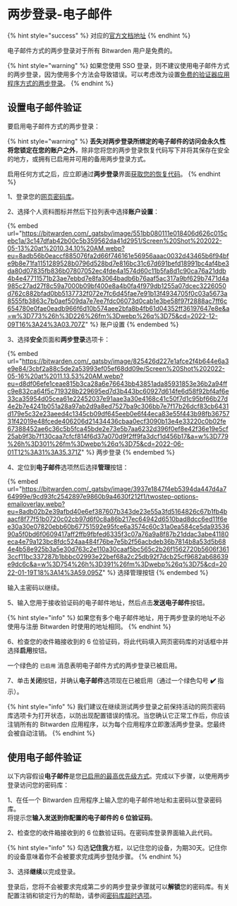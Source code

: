 # 两步登录-电子邮件

{% hint style="success" %}
对应的[官方文档地址](https://bitwarden.com/help/article/setup-two-step-login-email/)
{% endhint %}

电子邮件方式的两步登录对于所有 Bitwarden 用户是免费的。

{% hint style="warning" %}
如果您使用 SSO 登录，则不建议使用电子邮件方式的两步登录，因为使用多个方法会导致错误。可以考虑改为设置[免费的验证器应用程序方式的两步登录](two-step-login-via-authenticator.md)。
{% endhint %}

## 设置电子邮件验证 <a href="#setup-email-verification" id="setup-email-verification"></a>

要启用电子邮件方式的两步登录：

{% hint style="warning" %}
**丢失对两步登录所绑定的电子邮件的访问会永久性将您锁定在您的账户之外**，除非您将您的两步登录恢复代码写下并将其保存在安全的地方，或拥有已启用并可用的备用两步登录方式。

启用任何方式之后，应立即通过**两步登录**界面[获取您的恢复代码](../recovery-codes.md)。
{% endhint %}

1、登录您的[网页密码库](https://vault.bitwarden.com/)。

2、选择个人资料图标并然后下拉列表中选择**账户设置**：

{% embed url="https://bitwarden.com/_gatsby/image/551bb080111e018406d626c015cebc1a/3c147dfab42b00c5b359562da41d2951/Screen%20Shot%202022-05-13%20at%2010.34.10%20AM.webp?eu=8adb56b0eaccf885076fa2d66f746161e56956aaac0032d43465b6f94bfe9b8e71fa1151289528b0796d528bd7e816bc31c67d691befd18991bc4af4be3da80d07835fb836b07807052ec4fde4a1574d60c11b5fa8d1c90ca76a21ddb4b4e47711571b23ae7ebbd7e8fa3064badb6b76aaf5ac317a9bf629b7471d4a985c27ad27f8c59a7000b09bf400e8a4b0fa4f979db1255a07dcec3226050d762c882bfad0bb5137732f072e7fc6d45fae7e91b13f4934705f0c03a5673a8555fb3863c7b0aef509da7e7ee7fdc06073d0cab1e3be58f97f2888ac7ff6c654780e0fae0eadb966f6d10b574aee2bfa8b4fb61d04352ff36197647e8e&a=w%3D773%26h%3D226%26fm%3Dwebp%26q%3D75&cd=2022-12-09T16%3A24%3A03.707Z" %}
账户设置
{% endembed %}

3、选择**安全**页面和**两步登录**选项卡：

{% embed url="https://bitwarden.com/_gatsby/image/825426d227e1afce2f4b644e6a3e9e84/3cbf2a88c5de2a53993ef05ef68dd09e/Screen%20Shot%202022-05-16%20at%2011.13.53%20AM.webp?eu=d8df06efe1ceae815b3ca28a6e76643bb43851ada85931853e36b2a94ffc9e832ca64f5c719328b229695ed7d3b443bc60927d614fe6d58f92bf4af6e33ca35954d05cea61e22452037e91aae3a30e4168c41c50f7d1c95bf66b27d4e2b7e4241b051a28a97ab2d9a8ed7527ba9c306bb7e7f17b26dcf83cb6431d179e5c32e23aeed4c1345cb09df645eeb0e6f44eca83e55f443b98fb3675731f42019e48fcede406206d21434436cbaa0ecf3090b13e4e33220c0b02fe67388452ae6c36c5b5fca45bde2e73e5b7aa6232d396f0ef8e42f36e19e5cf25ab9f3b7f130caa7cfcf814f6d37a070d9f2ff9fa3dcf1d456b17&a=w%3D779%26h%3D301%26fm%3Dwebp%26q%3D75&cd=2022-06-01T12%3A31%3A35.371Z" %}
两步登录
{% endembed %}

4、定位到**电子邮件**选项然后选择**管理**按钮：

{% embed url="https://bitwarden.com/_gatsby/image/3937e1847f4eb5394da447d4a764999e/9cd93fc2542897e9860b9a4630f212f1/twostep-options-emailoverlay.webp?eu=8adb02b2e39afbd40e6ef387607b343de23e55a3fd5164826c67b1fb4baacf8f77f51b0720c02cb97d6f0c8a86b217ec64942d6510bad8dcc6ed11f6ee30a30e07820ebb60b67751592e95fce6a3574c60c31a0ea584ce5da9353690a5f0bd6f0609417aff2ffb9fbfed6335f3c07a76a9a8f87b21ddac3abe41180eca4e79a123bc8fdc524aa484f76be7e5b2f56acbdeb36b7814b8a53d5b684e4b58e925b3a5e30d763c2e110a30caaf5bc565c2b26f1562720b5606f3613ccf11bc337287b1bbbc02993e22bef68a2c25db92f7dcb25cf9682ab68639e9dc6c&a=w%3D754%26h%3D391%26fm%3Dwebp%26q%3D75&cd=2022-01-19T18%3A14%3A59.095Z" %}
选择管理按钮
{% endembed %}

输入主密码以继续。

5、输入您用于接收验证码的电子邮件地址，然后点击**发送电子邮件**按钮。

{% hint style="info" %}
如果您有多个电子邮件地址，用于两步登录的地址不必使用与注册 Bitwarden 时使用的地址相同。
{% endhint %}

6、检查您的收件箱接收到的 6 位验证码，将此代码填入网页密码库的对话框中并选择**启用**按钮。

一个绿色的 `已启用` 消息表明电子邮件方式的两步登录已被启用。

7、单击**关闭**按钮，并确认**电子邮件**选项现在已被启用（通过一个绿色勾号 **✔️** 指示）。

{% hint style="info" %}
我们建议在继续测试两步登录之前保持活动的网页密码库选项卡为打开状态，以防出现配置错误的情况。当您确认它正常工作后，你应该注销所有的 Bitwarden 应用程序，以为每个应用程序立即激活两步登录。您最终会被自动注销。
{% endhint %}

## 使用电子邮件验证 <a href="#use-email-verification" id="use-email-verification"></a>

以下内容假设**电子邮件**是您[已启用的最高优先级方式](../two-step-login-methods.md#using-multiple-methods)。完成以下步骤，以使用两步登录访问您的密码库：

1、在任一个 Bitwarden 应用程序上输入您的电子邮件地址和主密码以登录密码库。\
将提示您**输入发送到你配置的电子邮件的 6 位验证码**。

2、检查您的收件箱接收到的 6 位数验证码。在密码库登录界面输入此代码。

{% hint style="info" %}
勾选**记住我**方框，以记住您的设备，为期30天。记住你的设备意味着你不会被要求完成两步登陆步骤。
{% endhint %}

3、选择**继续**以完成登录。

登录后，您将不会被要求完成第二步的两步登录步骤就可以**解锁**您的密码库。有关配置注销和锁定行为的帮助，请参阅[密码库超时选项](../../your-vault/vault-timeout-options.md)。

